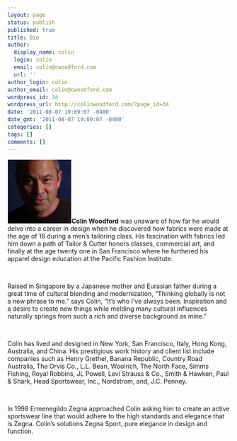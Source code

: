 ```yaml
---
layout: page
status: publish
published: true
title: Bio
author:
  display_name: colin
  login: colin
  email: colin@cwoodford.com
  url: ''
author_login: colin
author_email: colin@cwoodford.com
wordpress_id: 34
wordpress_url: http://colinwoodford.com/?page_id=34
date: '2011-08-07 19:09:07 -0400'
date_gmt: '2011-08-07 19:09:07 -0400'
categories: []
tags: []
comments: []
---
```

<p><a href="/images/colin.jpg"><img class="size-full wp-image-213 alignleft" title="mainbio" alt="" src="/images/colin.jpg" width="145" height="145" /></a><span /><strong>Colin Woodford</strong> was unaware of how far he would delve into a career in design when he discovered how fabrics were made at the age of 16 during a men&rsquo;s tailoring class. His fascination with fabrics led him down a path of Tailor &amp; Cutter honors classes, commercial art, and finally at the age twenty one in San Francisco where he furthered his apparel design education at the Pacific Fashion Institute.</p>
<br />
<p><span>Raised in Singapore by a Japanese mother and Eurasian father during a great time of cultural blending and modernization, &ldquo;Thinking globally is not a new phrase to me.&rdquo; says Colin, &ldquo;It&rsquo;s who I&rsquo;ve always been. Inspiration and a desire to create new things while melding many cultural influences naturally springs from such a rich and diverse background as mine.&rdquo;</span></p>
<br />
<p><span>Colin has lived and designed in New York, San Francisco, Italy, Hong Kong, Australia, and China. His prestigious work history and client list include companies such as Henry Grethel, Banana Republic, Country Road Australia, The Orvis Co., L.L. Bean, Woolrich, The North Face, Simms Fishing, Royal Robbins, JL Powell, Levi Strauss &amp; Co., Smith &amp; Hawken, Paul &amp; Shark, Head Sportswear, Inc., Nordstrom, and, J.C. Penney.</span></p>
<br />
<p><span>In 1998 Ermenegildo Zegna approached Colin asking him to create an active sportswear line that would adhere to the high standards and elegance that is Zegna. Colin&rsquo;s solutions Zegna Sport, pure elegance in design and function.</span></p>
